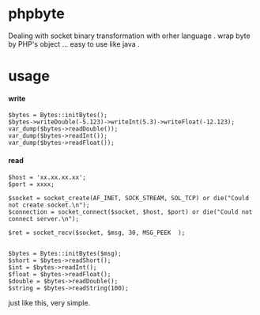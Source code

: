 # phpbyte
Dealing  with socket  binary transformation with orher language . wrap byte by PHP's object ...  easy to use like java .

# usage 

#### write  

 ```
$bytes = Bytes::initBytes();
$bytes->writeDouble(-5.123)->writeInt(5.3)->writeFloat(-12.123);
var_dump($bytes->readDouble());
var_dump($bytes->readInt());
var_dump($bytes->readFloat());  
```

#### read

```
$host = 'xx.xx.xx.xx';
$port = xxxx;

$socket = socket_create(AF_INET, SOCK_STREAM, SOL_TCP) or die("Could not create socket.\n");
$connection = socket_connect($socket, $host, $port) or die("Could not connect server.\n");

$ret = socket_recv($socket, $msg, 30, MSG_PEEK  );


$bytes = Bytes::initBytes($msg);
$short = $bytes->readShort();
$int = $bytes->readInt();
$float = $bytes->readFloat();
$double = $bytes->readDouble();
$string = $bytes->readString(100);
```

just like this, very simple.
